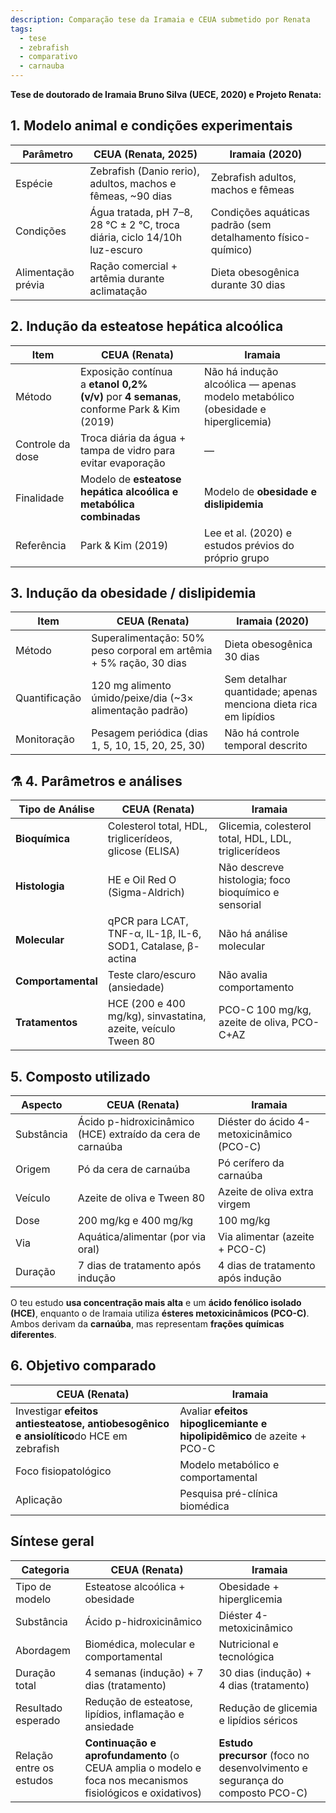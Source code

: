 ```yaml
---
description: Comparação tese da Iramaia e CEUA submetido por Renata
tags:
  - tese
  - zebrafish
  - comparativo
  - carnauba
---
```

**Tese de doutorado de Iramaia Bruno Silva (UECE, 2020) e Projeto Renata:**

## 1. **Modelo animal e condições experimentais**

|**Parâmetro**|**CEUA (Renata, 2025)**|**Iramaia (2020)**|
|---|---|---|
|Espécie|Zebrafish (Danio rerio), adultos, machos e fêmeas, ~90 dias|Zebrafish adultos, machos e fêmeas|
|Condições|Água tratada, pH 7–8, 28 °C ± 2 °C, troca diária, ciclo 14/10h luz-escuro|Condições aquáticas padrão (sem detalhamento físico-químico)|
|Alimentação prévia|Ração comercial + artêmia durante aclimatação|Dieta obesogênica durante 30 dias|

## 2. **Indução da esteatose hepática alcoólica**

|**Item**|**CEUA (Renata)**|**Iramaia**|
|---|---|---|
|Método|Exposição contínua a **etanol 0,2% (v/v)** por **4 semanas**, conforme Park & Kim (2019)|Não há indução alcoólica — apenas modelo metabólico (obesidade e hiperglicemia)|
|Controle da dose|Troca diária da água + tampa de vidro para evitar evaporação|—|
|Finalidade|Modelo de **esteatose hepática alcoólica e metabólica combinadas**|Modelo de **obesidade e dislipidemia**|
|Referência|Park & Kim (2019)|Lee et al. (2020) e estudos prévios do próprio grupo|

## 3. **Indução da obesidade / dislipidemia**

|**Item**|**CEUA (Renata)**|**Iramaia (2020)**|
|---|---|---|
|Método|Superalimentação: 50% peso corporal em artêmia + 5% ração, 30 dias|Dieta obesogênica 30 dias|
|Quantificação|120 mg alimento úmido/peixe/dia (~3× alimentação padrão)|Sem detalhar quantidade; apenas menciona dieta rica em lipídios|
|Monitoração|Pesagem periódica (dias 1, 5, 10, 15, 20, 25, 30)|Não há controle temporal descrito|

## ⚗️ 4. **Parâmetros e análises**

|**Tipo de Análise**|**CEUA (Renata)**|**Iramaia**|
|---|---|---|
|**Bioquímica**|Colesterol total, HDL, triglicerídeos, glicose (ELISA)|Glicemia, colesterol total, HDL, LDL, triglicerídeos|
|**Histologia**|HE e Oil Red O (Sigma-Aldrich)|Não descreve histologia; foco bioquímico e sensorial|
|**Molecular**|qPCR para LCAT, TNF-α, IL-1β, IL-6, SOD1, Catalase, β-actina|Não há análise molecular|
|**Comportamental**|Teste claro/escuro (ansiedade)|Não avalia comportamento|
|**Tratamentos**|HCE (200 e 400 mg/kg), sinvastatina, azeite, veículo Tween 80|PCO-C 100 mg/kg, azeite de oliva, PCO-C+AZ|

## 5. **Composto utilizado**

|**Aspecto**|**CEUA (Renata)**|**Iramaia**|
|---|---|---|
|Substância|Ácido p-hidroxicinâmico (HCE) extraído da cera de carnaúba|Diéster do ácido 4-metoxicinâmico (PCO-C)|
|Origem|Pó da cera de carnaúba|Pó cerífero da carnaúba|
|Veículo|Azeite de oliva e Tween 80|Azeite de oliva extra virgem|
|Dose|200 mg/kg e 400 mg/kg|100 mg/kg|
|Via|Aquática/alimentar (por via oral)|Via alimentar (azeite + PCO-C)|
|Duração|7 dias de tratamento após indução|4 dias de tratamento após indução|

O teu estudo **usa concentração mais alta** e um **ácido fenólico isolado (HCE)**, enquanto o de Iramaia utiliza **ésteres metoxicinâmicos (PCO-C)**.  
Ambos derivam da **carnaúba**, mas representam **frações químicas diferentes**.

## 6. **Objetivo comparado**

|**CEUA (Renata)**|**Iramaia**|
|---|---|
|Investigar **efeitos antiesteatose, antiobesogênico e ansiolítico**do HCE em zebrafish|Avaliar **efeitos hipoglicemiante e hipolipidêmico** de azeite + PCO-C|
|Foco fisiopatológico|Modelo metabólico e comportamental|
|Aplicação|Pesquisa pré-clínica biomédica|

## **Síntese geral**

|**Categoria**|**CEUA (Renata)**|**Iramaia**|
|---|---|---|
|Tipo de modelo|Esteatose alcoólica + obesidade|Obesidade + hiperglicemia|
|Substância|Ácido p-hidroxicinâmico|Diéster 4-metoxicinâmico|
|Abordagem|Biomédica, molecular e comportamental|Nutricional e tecnológica|
|Duração total|4 semanas (indução) + 7 dias (tratamento)|30 dias (indução) + 4 dias (tratamento)|
|Resultado esperado|Redução de esteatose, lipídios, inflamação e ansiedade|Redução de glicemia e lipídios séricos|
|Relação entre os estudos|**Continuação e aprofundamento** (o CEUA amplia o modelo e foca nos mecanismos fisiológicos e oxidativos)|**Estudo precursor** (foco no desenvolvimento e segurança do composto PCO-C)|